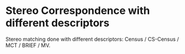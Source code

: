 Stereo Correspondence with different descriptors
================================================

Stereo matching done with different descriptors: Census / CS-Census / MCT / BRIEF / MV.
